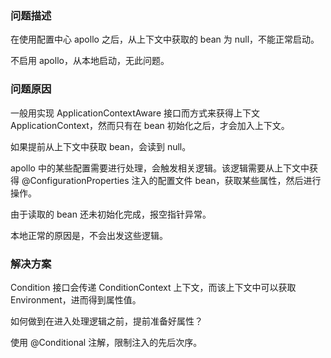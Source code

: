 ### 问题描述

在使用配置中心 apollo 之后，从上下文中获取的 bean 为 null，不能正常启动。

不启用 apollo，从本地启动，无此问题。

### 问题原因

一般用实现 ApplicationContextAware 接口而方式来获得上下文 ApplicationContext，然而只有在 bean 初始化之后，才会加入上下文。

如果提前从上下文中获取 bean，会读到 null。

apollo 中的某些配置需要进行处理，会触发相关逻辑。该逻辑需要从上下文中获得 @ConfigurationProperties 注入的配置文件 bean，获取某些属性，然后进行操作。

由于读取的 bean 还未初始化完成，报空指针异常。

本地正常的原因是，不会出发这些逻辑。

### 解决方案

Condition 接口会传递 ConditionContext 上下文，而该上下文中可以获取 Environment，进而得到属性值。

如何做到在进入处理逻辑之前，提前准备好属性？

使用 @Conditional 注解，限制注入的先后次序。

